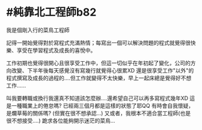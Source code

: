 # #純靠北工程師b82



我是個剛入行的菜鳥工程師

記得一開始覺得對於寫程式充滿熱情；每寫出一個可以解決問題的程式就覺得很快樂、享受在學習程式及成長的喜悅中。

工作初期也覺得很開心且很享受工作中，但這一切似乎在年初起了變化，公司的方向改變、下半年後每天感覺沒有寫幾行就覺得心很累XD 還是很享受工作&quot;以外&quot;的程式撰寫及成長的過程的....但工作就變得不太快樂，早上一起床總是覺得好不想工作......

叫我要轉職或換行我還真不知道該怎麼辦....還希望自己可以再多寫程式幾年XD
這是一種職業上的倦怠嗎?  已經兩三個月都是這樣的狀態了耶QQ
有時會自我懷疑，是爛草莓的關係嗎? (但實在很不想承認...)
又或者，我根本不適合當工程師(也是很不想接受....)
跪求各位能夠開示迷茫的菜鳥...

